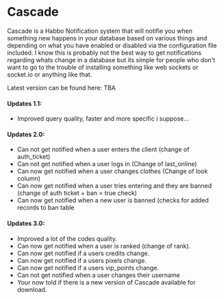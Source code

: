 # Cascade
Cascade is a Habbo Notification system that will notifie you when something new happens in your database based on various things and depending on what you have enabled or disabled via the configuration file included. I know this is probably not the best way to get notifications regarding whats change in a database but its simple for people who don't want to go to the trouble of installing something like web sockets or socket.io or anything like that.

Latest version can be found here: TBA

#### Updates 1.1:
* Improved query quality, faster and more specific i suppose...

#### Updates 2.0:
* Can not get notified when a user enters the client (change of auth_ticket)
* Can not get notified when a user logs in (Change of last_online)
* Can now get notified when a user changes clothes (Change of look column)
* Can now get notified when a user tries entering and they are banned (change of auth ticket + ban = true check)
* Can now get notified when a new user is banned (checks for added records to ban table

#### Updates 3.0:
* Improved a lot of the codes quality.
* Can now get notified when a user is ranked (change of rank).
* Can now get notified if a users credits change.
* Can now get notified if a users pixels change.
* Can now get notified if a users vip_points change.
* Can not get notified when a user changes their username
* Your now told if there is a new version of Cascade available for download.
